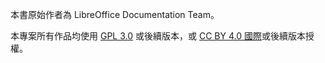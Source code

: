 本書原始作者為 LibreOffice Documentation Team。

本專案所有作品均使用 [GPL 3.0](https://www.gnu.org/licenses/gpl.html) 或後續版本，或 [CC BY 4.0 國際](https://creativecommons.org/licenses/by/4.0/legalcode)或後續版本授權。
